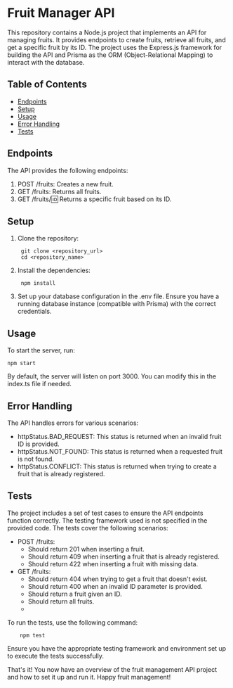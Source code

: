 # Fruit Manager API

This repository contains a Node.js project that implements an API for managing fruits. It provides endpoints to create fruits, retrieve all fruits, and get a specific fruit by its ID. The project uses the Express.js framework for building the API and Prisma as the ORM (Object-Relational Mapping) to interact with the database.

## Table of Contents

- [Endpoints](#endpoints)
- [Setup](#setup)
- [Usage](#usage)
- [Error Handling](#error-handling)
- [Tests](#tests)

<a name="endpoints"></a>
## Endpoints 
The API provides the following endpoints:

1. POST /fruits: Creates a new fruit.
2. GET /fruits: Returns all fruits.
3. GET /fruits/:id: Returns a specific fruit based on its ID.

<a name="setup"></a>
## Setup 
1. Clone the repository:

        git clone <repository_url>
        cd <repository_name>
      
2. Install the dependencies:

        npm install

3. Set up your database configuration in the .env file. Ensure you have a running database instance (compatible with Prisma) with the correct credentials.

<a name="usage"></a>
## Usage 
To start the server, run:

    npm start
    
By default, the server will listen on port 3000. You can modify this in the index.ts file if needed.

<a name="error-handling"></a>
## Error Handling
The API handles errors for various scenarios:

- httpStatus.BAD_REQUEST: This status is returned when an invalid fruit ID is provided.
- httpStatus.NOT_FOUND: This status is returned when a requested fruit is not found.
- httpStatus.CONFLICT: This status is returned when trying to create a fruit that is already registered.

<a name="tests"></a>
## Tests 
The project includes a set of test cases to ensure the API endpoints function correctly. The testing framework used is not specified in the provided code. The tests cover the following scenarios:

- POST /fruits:
  - Should return 201 when inserting a fruit.
  - Should return 409 when inserting a fruit that is already registered.
  - Should return 422 when inserting a fruit with missing data.
- GET /fruits:
  - Should return 404 when trying to get a fruit that doesn't exist.
  - Should return 400 when an invalid ID parameter is provided.
  - Should return a fruit given an ID.
  - Should return all fruits.
  - 
To run the tests, use the following command:

        npm test
    
Ensure you have the appropriate testing framework and environment set up to execute the tests successfully.

That's it! You now have an overview of the fruit management API project and how to set it up and run it. Happy fruit management!

